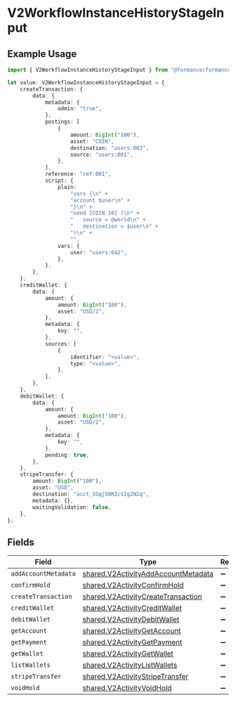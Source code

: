 # V2WorkflowInstanceHistoryStageInput

## Example Usage

```typescript
import { V2WorkflowInstanceHistoryStageInput } from "@formance/formance-sdk/sdk/models/shared";

let value: V2WorkflowInstanceHistoryStageInput = {
    createTransaction: {
        data: {
            metadata: {
                admin: "true",
            },
            postings: [
                {
                    amount: BigInt("100"),
                    asset: "COIN",
                    destination: "users:002",
                    source: "users:001",
                },
            ],
            reference: "ref:001",
            script: {
                plain:
                    "vars {\n" +
                    "account $user\n" +
                    "}\n" +
                    "send [COIN 10] (\n" +
                    "	source = @world\n" +
                    "	destination = $user\n" +
                    ")\n" +
                    "",
                vars: {
                    user: "users:042",
                },
            },
        },
    },
    creditWallet: {
        data: {
            amount: {
                amount: BigInt("100"),
                asset: "USD/2",
            },
            metadata: {
                key: "",
            },
            sources: [
                {
                    identifier: "<value>",
                    type: "<value>",
                },
            ],
        },
    },
    debitWallet: {
        data: {
            amount: {
                amount: BigInt("100"),
                asset: "USD/2",
            },
            metadata: {
                key: "",
            },
            pending: true,
        },
    },
    stripeTransfer: {
        amount: BigInt("100"),
        asset: "USD",
        destination: "acct_1Gqj58KZcSIg2N2q",
        metadata: {},
        waitingValidation: false,
    },
};
```

## Fields

| Field                                                                                             | Type                                                                                              | Required                                                                                          | Description                                                                                       |
| ------------------------------------------------------------------------------------------------- | ------------------------------------------------------------------------------------------------- | ------------------------------------------------------------------------------------------------- | ------------------------------------------------------------------------------------------------- |
| `addAccountMetadata`                                                                              | [shared.V2ActivityAddAccountMetadata](../../../sdk/models/shared/v2activityaddaccountmetadata.md) | :heavy_minus_sign:                                                                                | N/A                                                                                               |
| `confirmHold`                                                                                     | [shared.V2ActivityConfirmHold](../../../sdk/models/shared/v2activityconfirmhold.md)               | :heavy_minus_sign:                                                                                | N/A                                                                                               |
| `createTransaction`                                                                               | [shared.V2ActivityCreateTransaction](../../../sdk/models/shared/v2activitycreatetransaction.md)   | :heavy_minus_sign:                                                                                | N/A                                                                                               |
| `creditWallet`                                                                                    | [shared.V2ActivityCreditWallet](../../../sdk/models/shared/v2activitycreditwallet.md)             | :heavy_minus_sign:                                                                                | N/A                                                                                               |
| `debitWallet`                                                                                     | [shared.V2ActivityDebitWallet](../../../sdk/models/shared/v2activitydebitwallet.md)               | :heavy_minus_sign:                                                                                | N/A                                                                                               |
| `getAccount`                                                                                      | [shared.V2ActivityGetAccount](../../../sdk/models/shared/v2activitygetaccount.md)                 | :heavy_minus_sign:                                                                                | N/A                                                                                               |
| `getPayment`                                                                                      | [shared.V2ActivityGetPayment](../../../sdk/models/shared/v2activitygetpayment.md)                 | :heavy_minus_sign:                                                                                | N/A                                                                                               |
| `getWallet`                                                                                       | [shared.V2ActivityGetWallet](../../../sdk/models/shared/v2activitygetwallet.md)                   | :heavy_minus_sign:                                                                                | N/A                                                                                               |
| `listWallets`                                                                                     | [shared.V2ActivityListWallets](../../../sdk/models/shared/v2activitylistwallets.md)               | :heavy_minus_sign:                                                                                | N/A                                                                                               |
| `stripeTransfer`                                                                                  | [shared.V2ActivityStripeTransfer](../../../sdk/models/shared/v2activitystripetransfer.md)         | :heavy_minus_sign:                                                                                | N/A                                                                                               |
| `voidHold`                                                                                        | [shared.V2ActivityVoidHold](../../../sdk/models/shared/v2activityvoidhold.md)                     | :heavy_minus_sign:                                                                                | N/A                                                                                               |